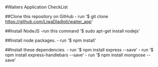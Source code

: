 #Waiters Application CheckList

##Clone this repository on GitHub
    - run '$ git clone https://github.com/LiwaDladloti/waiter_app'
    
##Install NodeJS
    -run this command '$ sudo apt-get install nodejs'
        
##Install node packages.
    - run '$ npm install' 
        
##Install these dependencies.
    - run '$ npm install express --save' 
    - run '$ npm install express-handlebars --save' 
    - run '$ npm install mongoose --save' 
